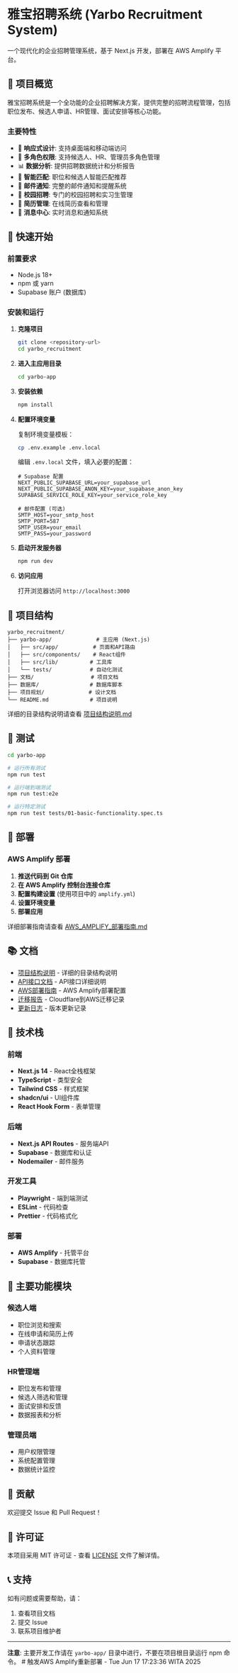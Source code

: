# 雅宝招聘系统 (Yarbo Recruitment System)

一个现代化的企业招聘管理系统，基于 Next.js 开发，部署在 AWS Amplify 平台。

## 🌟 项目概览

雅宝招聘系统是一个全功能的企业招聘解决方案，提供完整的招聘流程管理，包括职位发布、候选人申请、HR管理、面试安排等核心功能。

### 主要特性

- 📱 **响应式设计**: 支持桌面端和移动端访问
- 🔐 **多角色权限**: 支持候选人、HR、管理员多角色管理
- 📊 **数据分析**: 提供招聘数据统计和分析报告
- 🎯 **智能匹配**: 职位和候选人智能匹配推荐
- 📧 **邮件通知**: 完整的邮件通知和提醒系统
- 🏫 **校园招聘**: 专门的校园招聘和实习生管理
- 📄 **简历管理**: 在线简历查看和管理
- 💬 **消息中心**: 实时消息和通知系统

## 🚀 快速开始

### 前置要求

- Node.js 18+ 
- npm 或 yarn
- Supabase 账户 (数据库)

### 安装和运行

1. **克隆项目**
   ```bash
   git clone <repository-url>
   cd yarbo_recruitment
   ```

2. **进入主应用目录**
   ```bash
   cd yarbo-app
   ```

3. **安装依赖**
   ```bash
   npm install
   ```

4. **配置环境变量**
   
   复制环境变量模板：
   ```bash
   cp .env.example .env.local
   ```
   
   编辑 `.env.local` 文件，填入必要的配置：
   ```env
   # Supabase 配置
   NEXT_PUBLIC_SUPABASE_URL=your_supabase_url
   NEXT_PUBLIC_SUPABASE_ANON_KEY=your_supabase_anon_key
   SUPABASE_SERVICE_ROLE_KEY=your_service_role_key
   
   # 邮件配置 (可选)
   SMTP_HOST=your_smtp_host
   SMTP_PORT=587
   SMTP_USER=your_email
   SMTP_PASS=your_password
   ```

5. **启动开发服务器**
   ```bash
   npm run dev
   ```

6. **访问应用**
   
   打开浏览器访问 `http://localhost:3000`

## 📁 项目结构

```
yarbo_recruitment/
├── yarbo-app/              # 主应用 (Next.js)
│   ├── src/app/           # 页面和API路由
│   ├── src/components/    # React组件
│   ├── src/lib/          # 工具库
│   └── tests/            # 自动化测试
├── 文档/                  # 项目文档
├── 数据库/                # 数据库脚本
├── 项目规划/              # 设计文档
└── README.md             # 项目说明
```

详细的目录结构说明请查看 [项目结构说明.md](./项目结构说明.md)

## 🧪 测试

```bash
cd yarbo-app

# 运行所有测试
npm run test

# 运行端到端测试
npm run test:e2e

# 运行特定测试
npm run test tests/01-basic-functionality.spec.ts
```

## 🚢 部署

### AWS Amplify 部署

1. **推送代码到 Git 仓库**
2. **在 AWS Amplify 控制台连接仓库**
3. **配置构建设置** (使用项目中的 `amplify.yml`)
4. **设置环境变量**
5. **部署应用**

详细部署指南请查看 [AWS_AMPLIFY_部署指南.md](./AWS_AMPLIFY_部署指南.md)

## 📚 文档

- [项目结构说明](./项目结构说明.md) - 详细的目录结构说明
- [API接口文档](./API接口文档.md) - API接口详细说明
- [AWS部署指南](./AWS_AMPLIFY_部署指南.md) - AWS Amplify部署配置
- [迁移报告](./CLOUDFLARE_TO_AMPLIFY_迁移完成报告.md) - Cloudflare到AWS迁移记录
- [更新日志](./更新日志.md) - 版本更新记录

## 🔧 技术栈

### 前端
- **Next.js 14** - React全栈框架
- **TypeScript** - 类型安全
- **Tailwind CSS** - 样式框架
- **shadcn/ui** - UI组件库
- **React Hook Form** - 表单管理

### 后端
- **Next.js API Routes** - 服务端API
- **Supabase** - 数据库和认证
- **Nodemailer** - 邮件服务

### 开发工具
- **Playwright** - 端到端测试
- **ESLint** - 代码检查
- **Prettier** - 代码格式化

### 部署
- **AWS Amplify** - 托管平台
- **Supabase** - 数据库托管

## 👥 主要功能模块

### 候选人端
- 职位浏览和搜索
- 在线申请和简历上传
- 申请状态跟踪
- 个人资料管理

### HR管理端
- 职位发布和管理
- 候选人筛选和管理
- 面试安排和反馈
- 数据报表和分析

### 管理员端
- 用户权限管理
- 系统配置管理
- 数据统计监控

## 🤝 贡献

欢迎提交 Issue 和 Pull Request！

## 📄 许可证

本项目采用 MIT 许可证 - 查看 [LICENSE](LICENSE) 文件了解详情。

## 📞 支持

如有问题或需要帮助，请：

1. 查看项目文档
2. 提交 Issue
3. 联系项目维护者

---

**注意**: 主要开发工作请在 `yarbo-app/` 目录中进行，不要在项目根目录运行 npm 命令。 # 触发AWS Amplify重新部署 - Tue Jun 17 17:23:36 WITA 2025
